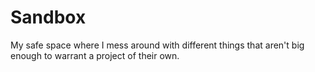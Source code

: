 # Sandbox
My safe space where I mess around with different things that aren't big enough to warrant a project of their own.
